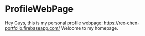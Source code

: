 # ProfileWebPage
Hey Guys, this is my personal profile webpage: 
https://rex-chen-portfolio.firebaseapp.com/ 
Welcome to my homepage.
